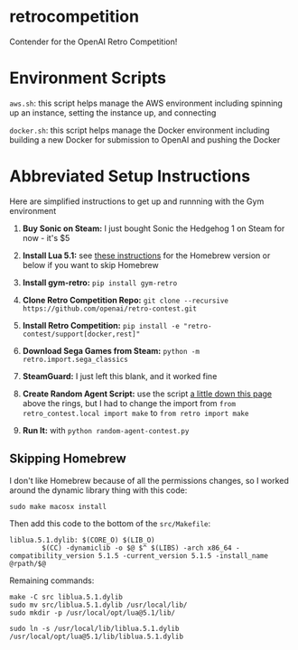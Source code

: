 # retrocompetition
Contender for the OpenAI Retro Competition!

# Environment Scripts

`aws.sh`: this script helps manage the AWS environment including spinning up an instance, setting the instance up, and connecting

`docker.sh`: this script helps manage the Docker environment including building a new Docker for submission to OpenAI and pushing the Docker

# Abbreviated Setup Instructions

Here are simplified instructions to get up and runnning with the Gym environment

1. **Buy Sonic on Steam:** I just bought Sonic the Hedgehog 1 on Steam for now - it's $5

2. **Install Lua 5.1:** see [these instructions](https://github.com/openai/retro) for the Homebrew version or below if you want to skip Homebrew

3. **Install gym-retro:** `pip install gym-retro`

4. **Clone Retro Competition Repo:** `git clone --recursive https://github.com/openai/retro-contest.git`

5. **Install Retro Competition:** `pip install -e "retro-contest/support[docker,rest]"`

4. **Download Sega Games from Steam:** `python -m retro.import.sega_classics`

5. **SteamGuard:** I just left this blank, and it worked fine

6. **Create Random Agent Script:** use the script [a little down this page](https://contest.openai.com/details) above the rings, but I had to change the import from `from retro_contest.local import make` to `from retro import make`

7. **Run It:** with `python random-agent-contest.py`



## Skipping Homebrew
I don't like Homebrew because of all the permissions changes, so I worked around the dynamic library thing with this code:

```
sudo make macosx install
```

Then add this code to the bottom of the `src/Makefile`:

```
liblua.5.1.dylib: $(CORE_O) $(LIB_O)
        $(CC) -dynamiclib -o $@ $^ $(LIBS) -arch x86_64 -compatibility_version 5.1.5 -current_version 5.1.5 -install_name @rpath/$@
```

Remaining commands:

```
make -C src liblua.5.1.dylib
sudo mv src/liblua.5.1.dylib /usr/local/lib/
sudo mkdir -p /usr/local/opt/lua@5.1/lib/

sudo ln -s /usr/local/lib/liblua.5.1.dylib /usr/local/opt/lua@5.1/lib/liblua.5.1.dylib
```
